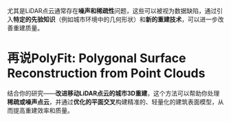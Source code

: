 尤其是LiDAR点云通常存在**噪声和稀疏性**问题，这些可以被视为数据缺陷，通过引入**特定的先验知识**（例如城市环境中的几何形状）和**新的重建技术**，可以进一步改善重建质量。

# 再说PolyFit: Polygonal Surface Reconstruction from Point Clouds
结合你的研究——**改进移动LiDAR点云的城市3D重建**，这个方法可以帮助你处理**稀疏或噪声点云**，并通过**优化的平面交叉**构建精准的、轻量化的建筑表面模型，从而提高重建效率和质量。